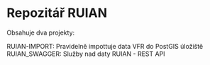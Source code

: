 # Repozitář RUIAN

Obsahuje dva projekty: 

RUIAN-IMPORT: Pravidelně impottuje data VFR do PostGIS úložiště
RUIAN_SWAGGER: Služby nad daty RUIAN - REST API  
